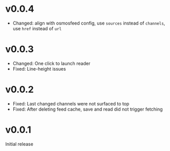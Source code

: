 # v0.0.4

- Changed: align with osmosfeed config, use `sources` instead of `channels`, use `href` instead of `url`

# v0.0.3

- Changed: One click to launch reader
- Fixed: Line-height issues

# v0.0.2

- Fixed: Last changed channels were not surfaced to top
- Fixed: After deleting feed cache, save and read did not trigger fetching

# v0.0.1

Initial release
